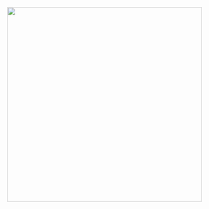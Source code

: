 
<center><img src="https://github.com/counterflow-ai/dragonfly-mle/blob/master/doc/images/dragonflymle.png" width="450"></center>
